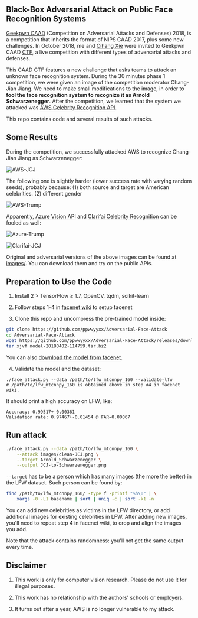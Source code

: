 
## Black-Box Adversarial Attack on Public Face Recognition Systems

[Geekpwn CAAD](https://en.caad.geekpwn.org/) (Competition on Adversarial Attacks and Defenses) 2018,
is a competition that inherits the format of NIPS CAAD 2017, plus some new challenges.
In October 2018, me and [Cihang Xie](https://cihangxie.github.io/) were invited
to Geekpwn CAAD [CTF](https://ctftime.org/ctf-wtf/), a live competition with different types of adversarial attacks and defenses.

This CAAD CTF features a new challenge that asks teams to attack an unknown
face recognition system.
During the 30 minutes phase 1 competition, we were given an image of the
competition moderator Chang-Jian Jiang.
We need to make small modifications to the image,
in order to __fool the face recognition system to recognize it as Arnold Schwarzenegger__.
After the competition, we learned that the system we attacked was
[AWS Celebrity Recognition API](https://aws.amazon.com/blogs/aws/amazon-rekognition-update-celebrity-recognition/).

This repo contains code and several results of such attacks.

## Some Results

During the competition, we successfully attacked AWS to recognize Chang-Jian
Jiang as Schwarzenegger:

![AWS-JCJ](demo/AWS-JCJ.jpg)

The following one is slightly harder (lower success rate with varying random seeds),
probably because: (1) both source and target are American celebrities. (2) different gender

![AWS-Trump](demo/AWS-Trump.jpg)

Apparently,
[Azure Vision API](https://azure.microsoft.com/en-us/services/cognitive-services/computer-vision/)
and
[Clarifai Celebrity
Recognition](https://clarifai.com/models/celebrity-image-recognition-model-e466caa0619f444ab97497640cefc4dc)
can be fooled as well:

![Azure-Trump](demo/Azure-Trump.jpg)

![Clarifai-JCJ](demo/Clarifai-JCJ.jpg)

Original and adversarial versions of the above images can be found at [images/](images).
You can download them and try on the public APIs.

## Preparation to Use the Code

1. Install 2 > TensorFlow ≥ 1.7, OpenCV, tqdm, scikit-learn

2. Follow steps 1-4 in [facenet wiki](https://github.com/davidsandberg/facenet/wiki/Validate-on-LFW) to setup facenet

3. Clone this repo and uncompress the pre-trained model inside:
```bash
git clone https://github.com/ppwwyyxx/Adversarial-Face-Attack
cd Adversarial-Face-Attack
wget https://github.com/ppwwyyxx/Adversarial-Face-Attack/releases/download/v0.1/model-20180402-114759.tar.bz2
tar xjvf model-20180402-114759.tar.bz2
```
You can also [download the model from facenet](https://github.com/davidsandberg/facenet#pre-trained-models).

4. Validate the model and the dataset:
```
./face_attack.py --data /path/to/lfw_mtcnnpy_160 --validate-lfw
# /path/to/lfw_mtcnnpy_160 is obtained above in step #4 in facenet wiki.
```

It should print a high accuracy on LFW, like:
```
Accuracy: 0.99517+-0.00361
Validation rate: 0.97467+-0.01454 @ FAR=0.00067
```

## Run attack

```bash
./face_attack.py --data /path/to/lfw_mtcnnpy_160 \
	--attack images/clean-JCJ.png \
	--target Arnold_Schwarzenegger \
	--output JCJ-to-Schwarzenegger.png
```

`--target` has to be a person which has many images (the more the better)
in the LFW dataset. Such person can be found by:

```bash
find /path/to/lfw_mtcnnpy_160/ -type f -printf "%h\0" | \
    xargs -0 -L1 basename | sort | uniq -c | sort -k1 -n
```

You can add new celebrities as victims in the LFW directory,
or add additional images for existing celebrities in LFW.
After adding new images, you'll need to repeat step 4 in facenet wiki,
to crop and align the images you add.

Note that the attack contains randomness: you'll not get the same output every time.

## Disclaimer

1. This work is only for computer vision research. Please do not use it for illegal purposes.

2. This work has no relationship with the authors' schools or employers.

3. It turns out after a year, AWS is no longer vulnerable to my attack.
